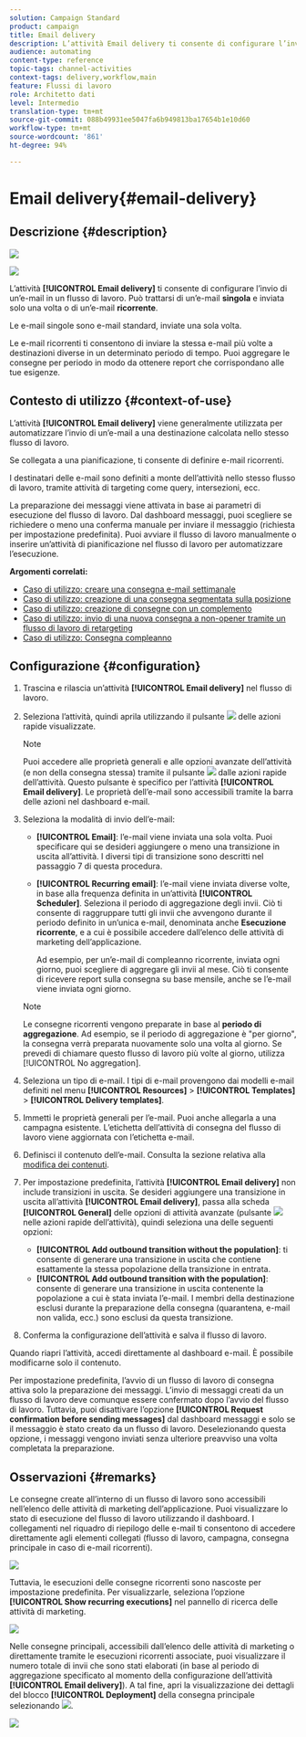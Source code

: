 ```yaml
---
solution: Campaign Standard
product: campaign
title: Email delivery
description: L’attività Email delivery ti consente di configurare l’invio di un’e-mail singola o ricorrente in un flusso di lavoro.
audience: automating
content-type: reference
topic-tags: channel-activities
context-tags: delivery,workflow,main
feature: Flussi di lavoro
role: Architetto dati
level: Intermedio
translation-type: tm+mt
source-git-commit: 088b49931ee5047fa6b949813ba17654b1e10d60
workflow-type: tm+mt
source-wordcount: '861'
ht-degree: 94%

---
```



# Email delivery{#email-delivery}

## Descrizione {#description}

![](assets/email.png)

![](assets/recurrentemail.png)

L’attività **[!UICONTROL Email delivery]** ti consente di configurare l’invio di un’e-mail in un flusso di lavoro. Può trattarsi di un’e-mail **singola** e inviata solo una volta o di un’e-mail **ricorrente**.

Le e-mail singole sono e-mail standard, inviate una sola volta.

Le e-mail ricorrenti ti consentono di inviare la stessa e-mail più volte a destinazioni diverse in un determinato periodo di tempo. Puoi aggregare le consegne per periodo in modo da ottenere report che corrispondano alle tue esigenze.

## Contesto di utilizzo {#context-of-use}

L’attività **[!UICONTROL Email delivery]** viene generalmente utilizzata per automatizzare l’invio di un’e-mail a una destinazione calcolata nello stesso flusso di lavoro.

Se collegata a una pianificazione, ti consente di definire e-mail ricorrenti.

I destinatari delle e-mail sono definiti a monte dell’attività nello stesso flusso di lavoro, tramite attività di targeting come query, intersezioni, ecc.

La preparazione dei messaggi viene attivata in base ai parametri di esecuzione del flusso di lavoro. Dal dashboard messaggi, puoi scegliere se richiedere o meno una conferma manuale per inviare il messaggio (richiesta per impostazione predefinita). Puoi avviare il flusso di lavoro manualmente o inserire un’attività di pianificazione nel flusso di lavoro per automatizzare l’esecuzione.

**Argomenti correlati:**

* [Caso di utilizzo: creare una consegna e-mail settimanale](../../automating/using/workflow-weekly-offer.md)
* [Caso di utilizzo: creazione di una consegna segmentata sulla posizione](../../automating/using/workflow-segmentation-location.md)
* [Caso di utilizzo: creazione di consegne con un complemento](../../automating/using/workflow-created-query-with-complement.md)
* [Caso di utilizzo: invio di una nuova consegna a non-opener tramite un flusso di lavoro di retargeting](../../automating/using/workflow-cross-channel-retargeting.md)
* [Caso di utilizzo: Consegna compleanno](../../automating/using/birthday-delivery.md)

## Configurazione {#configuration}

1. Trascina e rilascia un’attività **[!UICONTROL Email delivery]** nel flusso di lavoro.
1. Seleziona l’attività, quindi aprila utilizzando il pulsante ![](assets/edit_darkgrey-24px.png) delle azioni rapide visualizzate.

   >[!NOTE]
   >
   >Puoi accedere alle proprietà generali e alle opzioni avanzate dell’attività (e non della consegna stessa) tramite il pulsante ![](assets/dlv_activity_params-24px.png) dalle azioni rapide dell’attività. Questo pulsante è specifico per l’attività **[!UICONTROL Email delivery]**. Le proprietà dell’e-mail sono accessibili tramite la barra delle azioni nel dashboard e-mail.

1. Seleziona la modalità di invio dell’e-mail:

   * **[!UICONTROL Email]**: l’e-mail viene inviata una sola volta. Puoi specificare qui se desideri aggiungere o meno una transizione in uscita all’attività. I diversi tipi di transizione sono descritti nel passaggio 7 di questa procedura.
   * **[!UICONTROL Recurring email]**: l’e-mail viene inviata diverse volte, in base alla frequenza definita in un’attività **[!UICONTROL Scheduler]**. Seleziona il periodo di aggregazione degli invii. Ciò ti consente di raggruppare tutti gli invii che avvengono durante il periodo definito in un’unica e-mail, denominata anche **Esecuzione ricorrente**, e a cui è possibile accedere dall’elenco delle attività di marketing dell’applicazione.

      Ad esempio, per un’e-mail di compleanno ricorrente, inviata ogni giorno, puoi scegliere di aggregare gli invii al mese. Ciò ti consente di ricevere report sulla consegna su base mensile, anche se l’e-mail viene inviata ogni giorno.
   >[!NOTE]
   >
   >Le consegne ricorrenti vengono preparate in base al **periodo di aggregazione**. Ad esempio, se il periodo di aggregazione è &quot;per giorno&quot;, la consegna verrà preparata nuovamente solo una volta al giorno. Se prevedi di chiamare questo flusso di lavoro più volte al giorno, utilizza [!UICONTROL No aggregation].

1. Seleziona un tipo di e-mail. I tipi di e-mail provengono dai modelli e-mail definiti nel menu **[!UICONTROL Resources]** > **[!UICONTROL Templates]** > **[!UICONTROL Delivery templates]**.
1. Immetti le proprietà generali per l’e-mail. Puoi anche allegarla a una campagna esistente. L’etichetta dell’attività di consegna del flusso di lavoro viene aggiornata con l’etichetta e-mail.
1. Definisci il contenuto dell’e-mail. Consulta la sezione relativa alla [modifica dei contenuti](../../designing/using/designing-content-in-adobe-campaign.md).
1. Per impostazione predefinita, l’attività **[!UICONTROL Email delivery]** non include transizioni in uscita. Se desideri aggiungere una transizione in uscita all’attività **[!UICONTROL Email delivery]**, passa alla scheda **[!UICONTROL General]** delle opzioni di attività avanzate (pulsante ![](assets/dlv_activity_params-24px.png) nelle azioni rapide dell’attività), quindi seleziona una delle seguenti opzioni:

   * **[!UICONTROL Add outbound transition without the population]**: ti consente di generare una transizione in uscita che contiene esattamente la stessa popolazione della transizione in entrata.
   * **[!UICONTROL Add outbound transition with the population]**: consente di generare una transizione in uscita contenente la popolazione a cui è stata inviata l’e-mail. I membri della destinazione esclusi durante la preparazione della consegna (quarantena, e-mail non valida, ecc.) sono esclusi da questa transizione.

1. Conferma la configurazione dell’attività e salva il flusso di lavoro.

Quando riapri l’attività, accedi direttamente al dashboard e-mail. È possibile modificarne solo il contenuto.

Per impostazione predefinita, l’avvio di un flusso di lavoro di consegna attiva solo la preparazione dei messaggi. L’invio di messaggi creati da un flusso di lavoro deve comunque essere confermato dopo l’avvio del flusso di lavoro. Tuttavia, puoi disattivare l’opzione **[!UICONTROL Request confirmation before sending messages]** dal dashboard messaggi e solo se il messaggio è stato creato da un flusso di lavoro. Deselezionando questa opzione, i messaggi vengono inviati senza ulteriore preavviso una volta completata la preparazione.

## Osservazioni {#remarks}

Le consegne create all’interno di un flusso di lavoro sono accessibili nell’elenco delle attività di marketing dell’applicazione. Puoi visualizzare lo stato di esecuzione del flusso di lavoro utilizzando il dashboard. I collegamenti nel riquadro di riepilogo delle e-mail ti consentono di accedere direttamente agli elementi collegati (flusso di lavoro, campagna, consegna principale in caso di e-mail ricorrenti).

![](assets/wkf_display_recurrent_executions_2.png)

Tuttavia, le esecuzioni delle consegne ricorrenti sono nascoste per impostazione predefinita. Per visualizzarle, seleziona l’opzione **[!UICONTROL Show recurring executions]** nel pannello di ricerca delle attività di marketing.

![](assets/wkf_display_recurrent_executions.png)

Nelle consegne principali, accessibili dall’elenco delle attività di marketing o direttamente tramite le esecuzioni ricorrenti associate, puoi visualizzare il numero totale di invii che sono stati elaborati (in base al periodo di aggregazione specificato al momento della configurazione dell’attività **[!UICONTROL Email delivery]**). A tal fine, apri la visualizzazione dei dettagli del blocco **[!UICONTROL Deployment]** della consegna principale selezionando ![](assets/wkf_dlv_detail_button.png).

![](assets/wkf_display_recurrent_executions_3.png)
